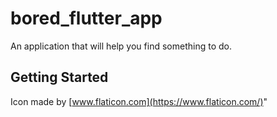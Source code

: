 # bored_flutter_app

An application that will help you find something to do.

## Getting Started

Icon made by [www.flaticon.com](https://www.flaticon.com/)"
  